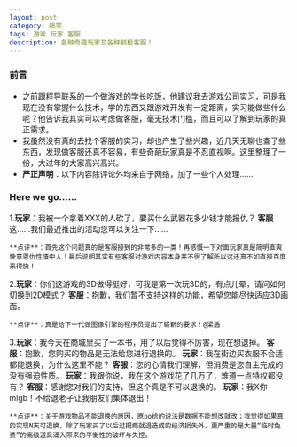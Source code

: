 ```yaml
---
layout: post
category: 搞笑
tags: 游戏 玩家 客服
description: 各种奇葩玩家及各种躺枪客服！
---
```


### 前言

  * 之前跟程导联系的一个做游戏的学长吃饭，他建议我去游戏公司实习，可是我现在没有掌握什么技术，学的东西又跟游戏开发有一定距离，实习能做些什么呢？他告诉我其实可以考虑做客服，毫无技术门槛，而且可以了解到玩家的真正需求。
  * 我虽然没有真的去找个客服的实习，却也产生了些兴趣，近几天无聊也查了些东西，发现做客服还真不容易，有些奇葩玩家真是不忍直视啊。这里整理了一份，大过年的大家高兴高兴。
  * **严正声明**：以下内容除评论外均来自于网络，加了一些个人处理……
  
### Here we go……
  1.**玩家**：我被一个拿着XXX的人砍了，要买什么武器花多少钱才能报仇？
  	**客服**：这……我们最近推出的活动您可以关注一下……

	**点评**：首先这个问题真的是客服接到的非常多的一类！再感慨一下对面玩家真是简明直爽快意恩仇性情中人！最后说明其实有些客服对游戏内容本身并不很了解所以这还真不如直接百度来得快！

  2.**玩家**：你们这游戏的3D做得挺好，可我是第一次玩3D的，有点儿晕，请问如何切换到2D模式？
  	**客服**：抱歉，我们暂不支持这样的功能，希望您能尽快适应3D画面。

	**点评**：真是给下一代做图像引擎的程序员提出了崭新的要求！@梁盾

  3.**玩家**：我今天在商城里买了一本书，用了以后觉得不厉害，现在想退掉。
  	**客服**：抱歉，您购买的物品是无法给您进行退换的。
	**玩家**：我在街边买衣服不合适都能退换，为什么这里不能？
	**客服**：您的心情我们理解，但消费是您自主完成的没有强迫性质。
	**玩家**：我跟你说，我在这个游戏花了几万了，难道一点特权都没有？
	**客服**：感谢您对我们的支持，但这个真是不可以退换的。
	**玩家**：我X你mlgb！不给退老子让我朋友们集体退出！

	**点评**：关于游戏物品不能退换的原因，原po给的说法是数据不能想改就改；我觉得如果真的实现N天可退换，除了玩家买了以后过把瘾就退造成的经济损失外，更严重的是大量“临时免费”的高级道具涌入带来的平衡性的破坏与失控。



